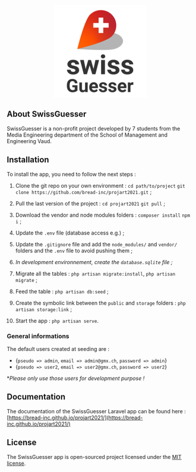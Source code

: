 <p align="center"><img src="/storage/app/public/images/logo/logo.png" width="250"></p>


## About SwissGuesser

SwissGuesser is a non-profit project developed by 7 students from the Media Engineering department of the School of Management and Engineering Vaud.


## Installation

To install the app, you need to follow the next steps : 

1. Clone the git repo on your own environment : `cd path/to/project` `git clone https://github.com/bread-inc/projart2021.git` ;

2. Pull the last version of the project : `cd projart2021` `git pull` ;

3. Download the vendor and node modules folders : `composer install` `npm i` ;

4. Update the `.env` file (database access e.g.) ;

5. Update the `.gitignore` file and add the `node_modules/` and `vendor/` folders and the `.env` file to avoid pushing them ;

6. *In development environnement, create the `database.sqlite` file ;*

7. Migrate all the tables : `php artisan migrate:install`, `php artisan migrate` ;

8. Feed the table : `php artisan db:seed` ;

9. Create the symbolic link between the `public` and `storage` folders : `php artisan storage:link` ;

10. Start the app : `php artisan serve`.

### General informations

The default users created at seeding are :

- {`pseudo => admin`, `email => admin@gmx.ch`, `password => admin`}
- {`pseudo => user2`, `email => user2@gmx.ch`, `password => user2`}

**Please only use those users for development purpose !*

## Documentation

The documentation of the SwissGuesser Laravel app can be found here : [https://bread-inc.github.io/projart2021/](https://bread-inc.github.io/projart2021/)


## License

The SwissGuesser app is open-sourced project licensed under the [MIT license](https://opensource.org/licenses/MIT).
